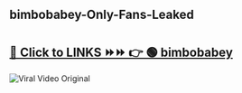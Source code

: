 
 ## bimbobabey-Only-Fans-Leaked

# <h2><a href="https://clipsfans.com/bimbobabey&ref=git">🔗 Click to LINKS ⏩⏩ 👉 🟢 bimbobabey </a></h2>

<a href="https://clipsfans.com/bimbobabey&ref=git" rel="nofollow" data-target="animated-image.originalLink"><img src="https://i.ibb.co.com/xMMVF88/686577567.gif" alt="Viral Video Original" style="max-width: 100%; display: inline-block;" data-target="animated-image.originalImage"></a>

